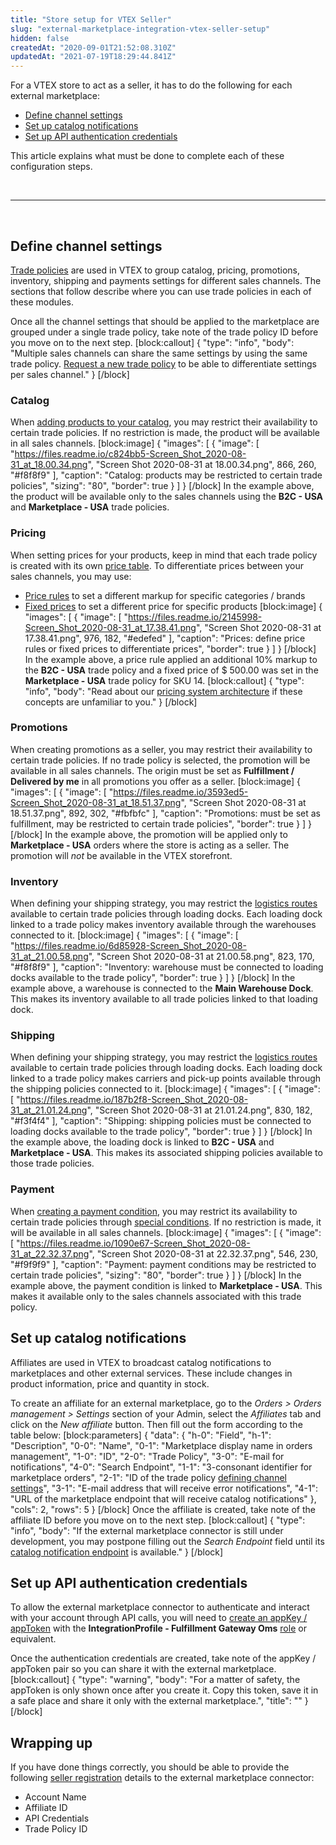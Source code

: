 ```yaml
---
title: "Store setup for VTEX Seller"
slug: "external-marketplace-integration-vtex-seller-setup"
hidden: false
createdAt: "2020-09-01T21:52:08.310Z"
updatedAt: "2021-07-19T18:29:44.841Z"
---
```

For a VTEX store to act as a seller, it has to do the following for each external marketplace:

- [Define channel settings](#define-channel-settings)
- [Set up catalog notifications](#set-up-catalog-notifications)
- [Set up API authentication credentials](#set-up-api-authentication-credentials)

This article explains what must be done to complete each of these configuration steps.

<br/>

---

<br/>

## Define channel settings

[Trade policies](https://help.vtex.com/en/tutorial/o-que-e-uma-politica-comercial--563tbcL0TYKEKeOY4IAgAE) are used in VTEX to group catalog, pricing, promotions, inventory, shipping and payments settings for different sales channels. The sections that follow describe where you can use trade policies in each of these modules.

Once all the channel settings that should be applied to the marketplace are grouped under a single trade policy, take note of the trade policy ID before you move on to the next step.
[block:callout]
{
  "type": "info",
  "body": "Multiple sales channels can share the same settings by using the same trade policy. [Request a new trade policy](https://help.vtex.com/en/faq/how-to-configure-a-new-trade-policy--frequentlyAskedQuestions_700) to be able to differentiate settings per sales channel."
}
[/block]
### Catalog

When [adding products to your catalog](https://help.vtex.com/en/tracks/catalog-101--5AF0XfnjfWeopIFBgs3LIQ/1ROhz3Y7mfSMmCO1I1GxEL), you may restrict their availability to certain trade policies. If no restriction is made, the product will be available in all sales channels.
[block:image]
{
  "images": [
    {
      "image": [
        "https://files.readme.io/c824bb5-Screen_Shot_2020-08-31_at_18.00.34.png",
        "Screen Shot 2020-08-31 at 18.00.34.png",
        866,
        260,
        "#f8f8f9"
      ],
      "caption": "Catalog: products may be restricted to certain trade policies",
      "sizing": "80",
      "border": true
    }
  ]
}
[/block]
In the example above, the product will be available only to the sales channels using the **B2C - USA** and **Marketplace - USA** trade policies.

### Pricing

When setting prices for your products, keep in mind that each trade policy is created with its own [price table](https://help.vtex.com/en/tracks/prices-101--6f8pwCns3PJHqMvQSugNfP/1wAm5m3IUfIj6maBdaRJt8). To differentiate prices between your sales channels, you may use:

- [Price rules](https://help.vtex.com/tracks/prices-101--6f8pwCns3PJHqMvQSugNfP/2rBirbpB7wLnei4dQ9KGMW) to set a different markup for specific categories / brands
- [Fixed prices](https://help.vtex.com/tracks/prices-101--6f8pwCns3PJHqMvQSugNfP/3HxF2u5VwidqnUGnFoKdDy) to set a different price for specific products
[block:image]
{
  "images": [
    {
      "image": [
        "https://files.readme.io/2145998-Screen_Shot_2020-08-31_at_17.38.41.png",
        "Screen Shot 2020-08-31 at 17.38.41.png",
        976,
        182,
        "#edefed"
      ],
      "caption": "Prices: define price rules or fixed prices to differentiate prices",
      "border": true
    }
  ]
}
[/block]
In the example above, a price rule applied an additional 10% markup to the **B2C - USA** trade policy and a fixed price of $ 500.00 was set in the **Marketplace - USA** trade policy for SKU 14.
[block:callout]
{
  "type": "info",
  "body": "Read about our [pricing system architecture](https://help.vtex.com/tracks/prices-101--6f8pwCns3PJHqMvQSugNfP/7GptzvlPDVM11ojEjywIQx) if these concepts are unfamiliar to you."
}
[/block]
### Promotions

When creating promotions as a seller, you may restrict their availability to certain trade policies. If no trade policy is selected, the promotion will be available in all sales channels. The origin must be set as **Fulfillment / Delivered by me** in all promotions you offer as a seller.
[block:image]
{
  "images": [
    {
      "image": [
        "https://files.readme.io/3593ed5-Screen_Shot_2020-08-31_at_18.51.37.png",
        "Screen Shot 2020-08-31 at 18.51.37.png",
        892,
        302,
        "#fbfbfc"
      ],
      "caption": "Promotions: must be set as fulfillment, may be restricted to certain trade policies",
      "border": true
    }
  ]
}
[/block]
In the example above, the promotion will be applied only to **Marketplace - USA** orders where the store is acting as a seller. The promotion will *not* be available in the VTEX storefront.

### Inventory

When defining your shipping strategy, you may restrict the [logistics routes](https://help.vtex.com/en/tracks/logistics-101--13TFDwDttPl9ki9OXQhyjx/1xo0jmMDcnAUU5ZOavdQ7M) available to certain trade policies through loading docks. Each loading dock linked to a trade policy makes inventory available through the warehouses connected to it.
[block:image]
{
  "images": [
    {
      "image": [
        "https://files.readme.io/6d85928-Screen_Shot_2020-08-31_at_21.00.58.png",
        "Screen Shot 2020-08-31 at 21.00.58.png",
        823,
        170,
        "#f8f8f9"
      ],
      "caption": "Inventory: warehouse must be connected to loading docks available to the trade policy",
      "border": true
    }
  ]
}
[/block]
In the example above, a warehouse is connected to the **Main Warehouse Dock**. This makes its inventory available to all trade policies linked to that loading dock.

### Shipping

When defining your shipping strategy, you may restrict the [logistics routes](https://help.vtex.com/en/tracks/logistics-101--13TFDwDttPl9ki9OXQhyjx/1xo0jmMDcnAUU5ZOavdQ7M) available to certain trade policies through loading docks. Each loading dock linked to a trade policy makes carriers and pick-up points available through the shipping policies connected to it.
[block:image]
{
  "images": [
    {
      "image": [
        "https://files.readme.io/187b2f8-Screen_Shot_2020-08-31_at_21.01.24.png",
        "Screen Shot 2020-08-31 at 21.01.24.png",
        830,
        182,
        "#f3f4f4"
      ],
      "caption": "Shipping: shipping policies must be connected to loading docks available to the trade policy",
      "border": true
    }
  ]
}
[/block]
In the example above, the loading dock is linked to **B2C - USA** and **Marketplace - USA**. This makes its associated shipping policies available to those trade policies.

### Payment

When [creating a payment condition](https://help.vtex.com/en/tracks/payments--6GAS7ZzGAm7AGoEAwDbwJG/6bzGxlz4inf8sKmvZ1c7i3), you may restrict its availability to certain trade policies through [special conditions](https://help.vtex.com/en/tutorial/special-conditions--tutorials_456). If no restriction is made, it will be available in all sales channels.
[block:image]
{
  "images": [
    {
      "image": [
        "https://files.readme.io/1090e67-Screen_Shot_2020-08-31_at_22.32.37.png",
        "Screen Shot 2020-08-31 at 22.32.37.png",
        546,
        230,
        "#f9f9f9"
      ],
      "caption": "Payment: payment conditions may be restricted to certain trade policies",
      "sizing": "80",
      "border": true
    }
  ]
}
[/block]
In the example above, the payment condition is linked to **Marketplace - USA**. This makes it available only to the sales channels associated with this trade policy.

## Set up catalog notifications

Affiliates are used in VTEX to broadcast catalog notifications to marketplaces and other external services. These include changes in product information, price and quantity in stock.

To create an affiliate for an external marketplace, go to the *Orders > Orders management > Settings* section of your Admin, select the *Affiliates* tab and click on the *New affiliate* button. Then fill out the form according to the table below:
[block:parameters]
{
  "data": {
    "h-0": "Field",
    "h-1": "Description",
    "0-0": "Name",
    "0-1": "Marketplace display name in orders management",
    "1-0": "ID",
    "2-0": "Trade Policy",
    "3-0": "E-mail for notifications",
    "4-0": "Search Endpoint",
    "1-1": "3-consonant identifier for marketplace orders",
    "2-1": "ID of the trade policy [defining channel settings](#define-channel-settings)",
    "3-1": "E-mail address that will receive error notifications",
    "4-1": "URL of the marketplace endpoint that will receive catalog notifications"
  },
  "cols": 2,
  "rows": 5
}
[/block]
Once the affiliate is created, take note of the affiliate ID before you move on to the next step.
[block:callout]
{
  "type": "info",
  "body": "If the external marketplace connector is still under development, you may postpone filling out the *Search Endpoint* field until its [catalog notification endpoint](#) is available."
}
[/block]
## Set up API authentication credentials

To allow the external marketplace connector to authenticate and interact  with your account through API calls, you will need to [create an appKey / appToken](https://developers.vtex.com/docs/getting-started-authentication#creating-the-appkey-and-apptoken) with the **IntegrationProfile - Fulfillment Gateway Oms** [role](https://help.vtex.com/en/tutorial/access-profiles--7HKK5Uau2H6wxE1rH5oRbc#integrationprofile-fulfillment-gateway-oms) or equivalent.

Once the authentication credentials are created, take note of the appKey / appToken pair so you can share it with the external marketplace.
[block:callout]
{
  "type": "warning",
  "body": "For a matter of safety, the appToken is only shown once after you create it. Copy this token, save it in a safe place and share it only with the external marketplace.",
  "title": ""
}
[/block]
## Wrapping up

If you have done things correctly, you should be able to provide the following [seller registration](https://developers.vtex.com/docs/external-marketplace-integration-connector#seller-registration) details to the external marketplace connector: 

- Account Name
- Affiliate ID
- API Credentials
- Trade Policy ID